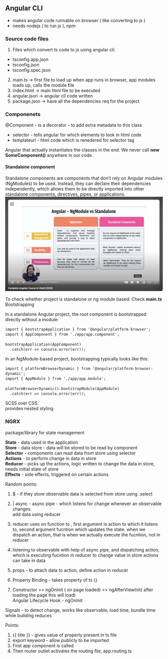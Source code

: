 ## Angular CLI

- makes angular code runnable on browser ( like converting to js )
- needs nodejs ( to run js ), npm

### Source code files

1. Files which convert ts code to js using angular cli:

- tsconfig.app.json
- tsconfig.json
- tsconfig.spec.json

2. main.ts -> first file to load up when app runs in browser, app modules loads up, calls the module file
3. index.html -> main html file to be executed
4. angular.json -> angular cli code written
5. package.json -> have all the dependencies req for the project

### Componenets

@Component - is a decorator - to add extra metadata to this class

- selector - tells angular for which elements to look in html code
- templateurl - html code which is renedered for selector tag

Angular that actually instantiates the classes in the end. We never call **new SomeComponent()** anywhere in our code.

#### Standalone component

Standalone components are components that don’t rely on Angular modules (NgModules) to be used. Instead, they can declare their dependencies independently, which allows them to be directly imported into other standalone components, directives, pipes, or applications.
![alt text](image.png)

To check whether project is standalone or ng module based: Check **main.ts** Bootstrapping

In a standalone Angular project, the root component is bootstrapped directly without a module:

```
import { bootstrapApplication } from '@angular/platform-browser';
import { AppComponent } from './app/app.component';

bootstrapApplication(AppComponent)
  .catch(err => console.error(err));
```

In an NgModule-based project, bootstrapping typically looks like this:

```
import { platformBrowserDynamic } from '@angular/platform-browser-dynamic';
import { AppModule } from './app/app.module';

platformBrowserDynamic().bootstrapModule(AppModule)
  .catch(err => console.error(err));
```

SCSS over CSS:  
provides nested styling

### NGRX

package/library for state management

**State** - data used in the application  
**Store** - data store - data will be stored to be read by component  
**Selector** - components can read data from store using selector  
**Actions** - to perform change in data in store  
**Reducer** - picks up the actions, logic written to change the data in store, needs initial state of store  
**Effects** - side effects, triggered on certain actions

Random points:
1. $ - if they store observable
data is selected from store using .select


1. | async  - async pipe - which listens for change whenever an observable changes  
add data using reducer

1. reducer uses on function to , first argument is action to which it listens to, second argument fucntion which updates the state. when we dispatch an action, that is when we actually execute the fucntion, not in reducer

1. listening to observable with help of async pipe, and dispatching action, which is executing fucntion in reducer to change value in store
actions can take in data  
1. props - to attach data to action,
define action in reducer  

  
1. Property Binding - takes property of ts {}

1. Constructor >> ngOnInit ( on page loaded) >> ngAfterViewInit( after loading the page this will load)  
Angular Lifecycle Hook  - ngOnInit

Signals - to detect change, works like observable, load time, bundle time while building reduces

Points:
1. {{ title }} - gives value of property present in ts file
2. export keyword - allow publicly to be imported
3. First app component is called
4. Then router outlet activates the routing file, app.routing.ts